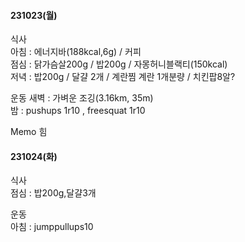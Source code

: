 #### 231023(월)
  식사  
    아침 : 에너지바(188kcal,6g) / 커피  
    점심 : 닭가슴살200g / 밥200g / 자몽허니블랙티(150kcal)  
    저녁 : 밥200g / 달걀 2개 / 계란찜 계란 1개분량 / 치킨팝8알?  

 운동
    새벽 : 가벼운 조깅(3.16km, 35m)  
    밤 : pushups 1r10 , freesquat 1r10

  Memo
    힘

#### 231024(화)
  식사  
    점심 : 밥200g,달걀3개

  운동  
    아침 : jumppullups10
